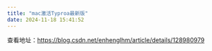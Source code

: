 ```yaml
---
title: "mac激活Typroa最新版"
date: 2024-11-18 15:41:52
---
```


查看地址：<a href="https://blog.csdn.net/enhenglhm/article/details/128980979" target="_blank">https://blog.csdn.net/enhenglhm/article/details/128980979</a>
